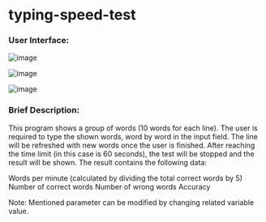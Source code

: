 # typing-speed-test

<h3>User Interface:</h3>

![image](https://user-images.githubusercontent.com/97732966/205474720-2084b8a2-b991-4485-bd47-4baaf5df17c6.png)

![image](https://user-images.githubusercontent.com/97732966/205474732-905a3235-7bf8-4c27-b57e-0aeb4b6bea7e.png)

![image](https://user-images.githubusercontent.com/97732966/205474717-6506a8d0-acbb-4ba6-892c-4031ab27e988.png)

<h3> Brief Description: </h3>
This program shows a group of words (10 words for each line). The user is required to type the shown words, word by word in the input field. The line will be refreshed with new words once the user is finished. After reaching the time limit (in this case is 60 seconds), the test will be stopped and the result will be shown. The result contains the following data:

Words per minute (calculated by dividing the total correct words by 5)
Number of correct words
Number of wrong words
Accuracy

Note: Mentioned parameter can be modified by changing related variable value.

